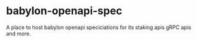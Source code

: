# babylon-openapi-spec
A place to host babylon openapi speciciations for its staking apis gRPC apis and more.
